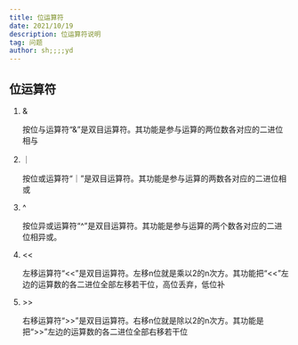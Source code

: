 ```yaml
---
title: 位运算符
date: 2021/10/19
description: 位运算符说明
tag: 问题
author: sh;;;;yd
---
```



## 位运算符

1. &

   按位与运算符“&”是双目运算符。其功能是参与运算的两位数各对应的二进位相与

2. ｜

   按位或运算符“｜”是双目运算符。其功能是参与运算的两数各对应的二进位相或

3. ^

   按位异或运算符“^”是双目运算符。其功能是参与运算的两个数各对应的二进位相异或。

4. <<

   左移运算符“<<”是双目运算符。左移n位就是乘以2的n次方。其功能把“<<”左边的运算数的各二进位全部左移若干位，高位丢弃，低位补

5. \>>

   右移运算符“>>”是双目运算符。右移n位就是除以2的n次方。其功能是把“>>”左边的运算数的各二进位全部右移若干位
